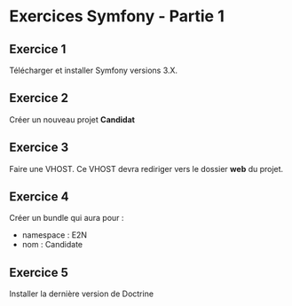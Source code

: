 # Exercices Symfony - Partie 1

## Exercice 1
Télécharger et installer Symfony versions 3.X.

## Exercice 2
Créer un nouveau projet **Candidat**

## Exercice 3
Faire une VHOST. Ce VHOST devra rediriger vers le dossier **web** du projet.

## Exercice 4
Créer un bundle qui aura pour :
- namespace : E2N
- nom : Candidate

## Exercice 5
Installer la dernière version de Doctrine
